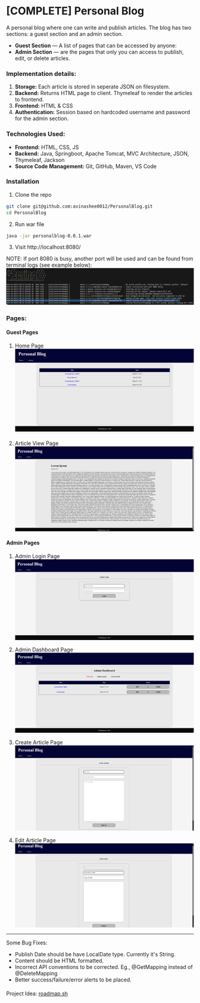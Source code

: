 # [COMPLETE] Personal Blog

A personal blog where one can write and publish articles. The blog has two sections: a guest section and an admin section.

- **Guest Section** — A list of pages that can be accessed by anyone:
- **Admin Section** — are the pages that only you can access to publish, edit, or delete articles.

### Implementation details: 

1. **Storage:** Each article is stored in seperate JSON on filesystem.
2. **Backend:** Returns HTML page to client. Thymeleaf to render the articles to frontend.
3. **Frontend:** HTML & CSS
4. **Authentication:** Session based on hardcoded username and password for the admin section.

### Technologies Used:
- **Frontend:** HTML, CSS, JS
- **Backend:** Java, Springboot, Apache Tomcat, MVC Architecture, JSON, Thymeleaf, Jackson
- **Source Code Management:** Git, GitHub, Maven, VS Code

### Installation
1. Clone the repo
```bash
git clone git@github.com:avinashee0012/PersonalBlog.git
cd PersonalBlog

```
2. Run war file
```bash
java -jar personalblog-0.0.1.war
```

3. Visit http://localhost:8080/

NOTE: If port 8080 is busy, another port will be used and can be found from terminal logs (see example below):
![Tomcat_Port_Find_Screenshot](pages_screenshots/Tomcat_Port_Find_Screenshot.png)

### Pages:

#### Guest Pages
1. Home Page
![Home Page](pages_screenshots/homepage.png)

2. Article View Page
![Article View Page](<pages_screenshots/article view.png>)

#### Admin Pages
1. Admin Login Page
![Admin Login Page](<pages_screenshots/Admin Login.png>)

2. Admin Dashboard Page
![Admin Dashboard Page](<pages_screenshots/Admin Dashboard Page.png>)

3. Create Article Page
![Create Article Page](<pages_screenshots/Create Article.png>)

4. Edit Article Page
![Edit Article Page](<pages_screenshots/Edit Artcle.png>)

_____
Some Bug Fixes:
- Publish Date should be have LocalDate type. Currently it's String.
- Content should be HTML formatted.
- Incorrect API conventions to be corrected. Eg., @GetMapping instead of @DeleteMapping
- Better success/failure/error alerts to be placed.

####
Project Idea: [roadmap.sh](https://roadmap.sh/projects/personal-blog) 
